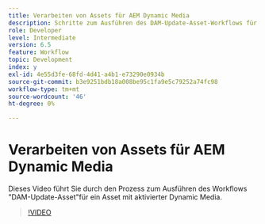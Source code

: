 ```yaml
---
title: Verarbeiten von Assets für AEM Dynamic Media
description: Schritte zum Ausführen des DAM-Update-Asset-Workflows für ein Asset, für das Dynamic Media aktiviert ist.
role: Developer
level: Intermediate
version: 6.5
feature: Workflow
topic: Development
index: y
exl-id: 4e55d3fe-68fd-4d41-a4b1-e73290e0934b
source-git-commit: b3e9251bdb18a008be95c1fa9e5c79252a74fc98
workflow-type: tm+mt
source-wordcount: '46'
ht-degree: 0%

---
```


# Verarbeiten von Assets für AEM Dynamic Media

Dieses Video führt Sie durch den Prozess zum Ausführen des Workflows &quot;DAM-Update-Asset&quot;für ein Asset mit aktivierter Dynamic Media.

>[!VIDEO](https://video.tv.adobe.com/v/335456?quality=12&learn=on)
